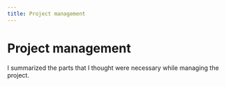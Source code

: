 ```yaml
---
title: Project management
---
```


# Project management
I summarized the parts that I thought were necessary while managing the project.